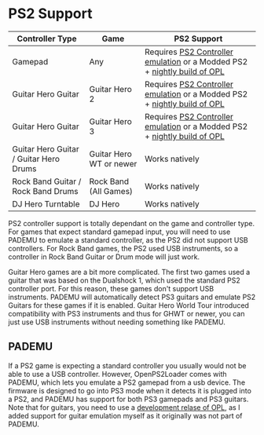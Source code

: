 # PS2 Support

| Controller Type                        | Game                    | PS2 Support                                                                                                                                                                                                      |
| -------------------------------------- | ----------------------- | ---------------------------------------------------------------------------------------------------------------------------------------------------------------------------------------------------------------- |
| Gamepad                                | Any                     | Requires [PS2 Controller emulation](https://santroller.tangentmc.net/wiring_guides/ps2_output.html) or a Modded PS2 + [nightly build of OPL](https://github.com/ps2homebrew/Open-PS2-Loader/releases/tag/latest) |
| Guitar Hero Guitar                     | Guitar Hero 2           | Requires [PS2 Controller emulation](https://santroller.tangentmc.net/wiring_guides/ps2_output.html) or a Modded PS2 + [nightly build of OPL](https://github.com/ps2homebrew/Open-PS2-Loader/releases/tag/latest) |
| Guitar Hero Guitar                     | Guitar Hero 3           | Requires [PS2 Controller emulation](https://santroller.tangentmc.net/wiring_guides/ps2_output.html) or a Modded PS2 + [nightly build of OPL](https://github.com/ps2homebrew/Open-PS2-Loader/releases/tag/latest) |
| Guitar Hero Guitar / Guitar Hero Drums | Guitar Hero WT or newer | Works natively                                                                                                                                                                                                   |
| Rock Band Guitar / Rock Band Drums     | Rock Band (All Games)   | Works natively                                                                                                                                                                                                   |
| DJ Hero Turntable                      | DJ Hero                 | Works natively                                                                                                                                                                                                   |

PS2 controller support is totally dependant on the game and controller type. For games that expect standard gamepad input, you will need to use PADEMU to emulate a standard controller, as the PS2 did not support USB controllers.
For Rock Band games, the PS2 used USB instruments, so a controller in Rock Band Guitar or Drum mode will just work.

Guitar Hero games are a bit more complicated. The first two games used a guitar that was based on the Dualshock 1, which used the standard PS2 controller port. For this reason, these games don't support USB instruments. PADEMU will automatically detect PS3 guitars and emulate PS2 Guitars for these games if it is enabled.
Guitar Hero World Tour introduced compatibility with PS3 instruments and thus for GHWT or newer, you can just use USB instruments without needing something like PADEMU.

## PADEMU

If a PS2 game is expecting a standard controller you usually would not be able to use a USB controller. However, OpenPS2Loader comes with PADEMU, which lets you emulate a PS2 gamepad from a usb device.
The firmware is designed to go into PS3 mode when it detects it is plugged into a PS2, and PADEMU has support for both PS3 gamepads and PS3 guitars. Note that for guitars, you need to use a [development relase of OPL](https://github.com/ps2homebrew/Open-PS2-Loader/releases/download/latest/OPNPS2LD.7z), as I added support for guitar emulation myself as it originally was not part of PADEMU.
